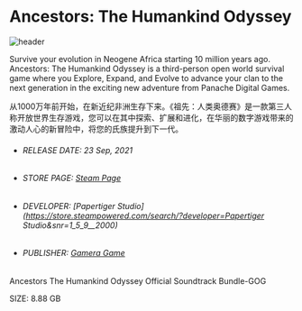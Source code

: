 # Ancestors: The Humankind Odyssey

![header](C:\Users\liaox\Desktop\header.jpg)

Survive your evolution in Neogene Africa starting 10 million years ago. Ancestors: The Humankind Odyssey is a third-person open world survival game where you Explore, Expand, and Evolve to advance your clan to the next generation in the exciting new adventure from Panache Digital Games.

从1000万年前开始，在新近纪非洲生存下来。《祖先：人类奥德赛》是一款第三人称开放世界生存游戏，您可以在其中探索、扩展和进化，在华丽的数字游戏带来的激动人心的新冒险中，将您的氏族提升到下一代。

- ###### RELEASE DATE: 23 Sep, 2021

- ###### STORE PAGE: [Steam Page](https://store.steampowered.com/app/1641450/Listen_to_the_Wind/?curator_clanid=33788459)

- ###### DEVELOPER: [Papertiger Studio](https://store.steampowered.com/search/?developer=Papertiger Studio&snr=1_5_9__2000)

- ###### PUBLISHER: [Gamera Game](https://store.steampowered.com/publisher/gameragame?snr=1_5_9__2000)

Ancestors The Humankind Odyssey Official Soundtrack Bundle-GOG

SIZE: 8.88 GB


